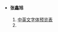 * #### 张鑫旭

  1. [中英文字体预览表](http://www.zhangxinxu.com/study/201703/font-family-chinese-english.html)
  2. ​